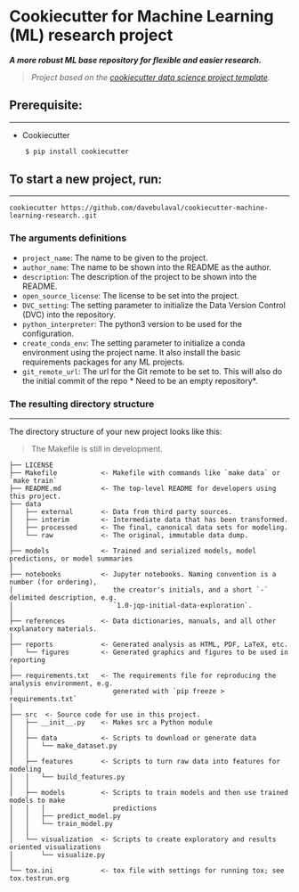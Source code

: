 # Cookiecutter for Machine Learning (ML) research project

___A more robust ML base repository for flexible and easier research.___

> _Project based on the <a target="_blank" href="https://drivendata.github.io/cookiecutter-data-science/">cookiecutter data science project template</a>._


## Prerequisite:
-----------
 - Cookiecutter

``` bash
    $ pip install cookiecutter
```


## To start a new project, run:
------------

    cookiecutter https://github.com/davebulaval/cookiecutter-machine-learning-research..git

### The arguments definitions
 - `project_name`: The name to be given to the project.
 - `author_name`: The name to be shown into the README as the author.
 - `description`: The description of the project to be shown into the README.
 - `open_source_license`: The license to be set into the project.
 - `DVC_setting`: The setting parameter to initialize the Data Version Control (DVC) into the repository.
 - `python_interpreter`: The python3 version to be used for the configuration.
 - `create_conda_env`: The setting parameter to initialize a conda environment using the project name. It also install the basic requirements packages for any ML projects.
 - `git_remote_url`: The url for the Git remote to be set to. This will also do the initial commit of the repo * Need to be an empty repository*.

### The resulting directory structure
------------

The directory structure of your new project looks like this: 
 > The Makefile is still in development.

```
├── LICENSE
├── Makefile           <- Makefile with commands like `make data` or `make train`
├── README.md          <- The top-level README for developers using this project.
├── data
│   ├── external       <- Data from third party sources.
│   ├── interim        <- Intermediate data that has been transformed.
│   ├── processed      <- The final, canonical data sets for modeling.
│   └── raw            <- The original, immutable data dump.
│
├── models             <- Trained and serialized models, model predictions, or model summaries
│
├── notebooks          <- Jupyter notebooks. Naming convention is a number (for ordering),
│                         the creator's initials, and a short `-` delimited description, e.g.
│                         `1.0-jqp-initial-data-exploration`.
│
├── references         <- Data dictionaries, manuals, and all other explanatory materials.
│
├── reports            <- Generated analysis as HTML, PDF, LaTeX, etc.
│   └── figures        <- Generated graphics and figures to be used in reporting
│
├── requirements.txt   <- The requirements file for reproducing the analysis environment, e.g.
│                         generated with `pip freeze > requirements.txt`
│
├── src  <- Source code for use in this project.
│   ├── __init__.py    <- Makes src a Python module
│   │
│   ├── data           <- Scripts to download or generate data
│   │   └── make_dataset.py
│   │
│   ├── features       <- Scripts to turn raw data into features for modeling
│   │   └── build_features.py
│   │
│   ├── models         <- Scripts to train models and then use trained models to make
│   │   │                 predictions
│   │   ├── predict_model.py
│   │   └── train_model.py
│   │
│   └── visualization  <- Scripts to create exploratory and results oriented visualizations
│       └── visualize.py
│
└── tox.ini            <- tox file with settings for running tox; see tox.testrun.org
```

